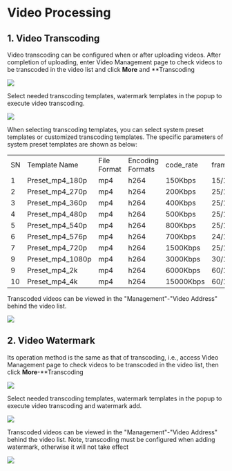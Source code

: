 # Video Processing

## 1. Video Transcoding
Video transcoding can be configured when or after uploading videos. After completion of uploading, enter Video Management page to check videos to be transcoded in the video list and click **More** and **Transcoding

![](https://github.com/jdcloudcom/cn/blob/6095a336fd4c1d5c1e448a37e933d569414fe918/image/Video-on-Demand/%E8%A7%86%E9%A2%91%E8%BD%AC%E7%A0%811.png)

Select needed transcoding templates, watermark templates in the popup to execute video transcoding.

![](https://github.com/jdcloudcom/cn/blob/6095a336fd4c1d5c1e448a37e933d569414fe918/image/Video-on-Demand/%E8%A7%86%E9%A2%91%E8%BD%AC%E7%A0%812.png)

When selecting transcoding templates, you can select system preset templates or customized transcoding templates. The specific parameters of system preset templates are shown as below:
<table>
<tr>
    <td>SN<br/>
    <td>Template Name</td>
    <td>File Format</td>	
    <td>Encoding Formats</td>
    <td>code_rate</td>
    <td>frame_rate</td>	
    <td>Width</td>	
    <td>Height</td>	
</tr>
<tr>
    <td>1<br/>
    <td>Preset_mp4_180p</td>
    <td>mp4</td>	
    <td>h264</td>
    <td>150Kbps</td>
    <td>15/1</td>	
    <td>320</td>	
    <td>180</td>	
</tr>
<tr>
    <td>2<br/>
    <td>Preset_mp4_270p</td>
    <td>mp4</td>
    <td>h264</td>	
    <td>200Kbps</td>
    <td>25/1</td>
    <td>480</td>	
    <td>270</td>	   	
</tr>
<tr>
    <td>3<br/>
    <td>Preset_mp4_360p</td>
    <td>mp4</td>
    <td>h264</td>	
    <td>400Kbps</td>
    <td>25/1</td>
    <td>640</td>	
    <td>360</td>	   	
</tr>
<tr>
    <td>4<br/>
    <td>Preset_mp4_480p</td>
    <td>mp4</td>
    <td>h264</td>	
    <td>500Kbps</td>
    <td>25/1</td>
    <td>640</td>	
    <td>480</td>	   	
</tr>
<tr>
    <td>5<br/>
    <td>Preset_mp4_540p</td>
    <td>mp4</td>
    <td>h264</td>	
    <td>800Kbps</td>
    <td>25/1</td>
    <td>960</td>	
    <td>540</td>	   	
</tr>
<tr>
    <td>6<br/>
    <td>Preset_mp4_576p</td>
    <td>mp4</td>
    <td>h264</td>	
    <td>700Kbps</td>
    <td>24/1</td>
    <td>720</td>	
    <td>576</td>	   	
</tr>
<tr>
    <td>7<br/>
    <td>Preset_mp4_720p</td>
    <td>mp4</td>
    <td>h264</td>	
    <td>1500Kbps</td>
    <td>25/1</td>
    <td>1080</td>	
    <td>720</td>	   	
</tr>
<tr>
    <td>9<br/>
    <td>Preset_mp4_1080p</td>
    <td>mp4</td>
    <td>h264</td>	
    <td>3000Kbps</td>
    <td>30/1</td>
    <td>1920</td>	
    <td>1080</td>	   	
</tr>
<tr>
    <td>9<br/>
    <td>Preset_mp4_2k</td>
    <td>mp4</td>
    <td>h264</td>	
    <td>6000Kbps</td>
    <td>60/1</td>
    <td>2560</td>	
    <td>1440</td>	   	
</tr>  
<tr>
    <td>10<br/>
    <td>Preset_mp4_4k</td>
    <td>mp4</td>
    <td>h264</td>	
    <td>15000Kbps</td>
    <td>60/1</td>
    <td>3840</td>	
    <td>2160</td>	   	
</tr>
</table>

Transcoded videos can be viewed in the "Management"-"Video Address" behind the video list.

![](https://github.com/jdcloudcom/cn/blob/6095a336fd4c1d5c1e448a37e933d569414fe918/image/Video-on-Demand/%E8%A7%86%E9%A2%91%E8%BD%AC%E7%A0%813.png)

## 2. Video Watermark
Its operation method is the same as that of transcoding, i.e., access Video Management page to check videos to be transcoded in the video list, then click **More**-**Transcoding

![](https://github.com/jdcloudcom/cn/blob/6095a336fd4c1d5c1e448a37e933d569414fe918/image/Video-on-Demand/%E6%B7%BB%E5%8A%A0%E6%B0%B4%E5%8D%B01.png)

Select needed transcoding templates, watermark templates in the popup to execute video transcoding and watermark add.

![](https://github.com/jdcloudcom/cn/blob/6095a336fd4c1d5c1e448a37e933d569414fe918/image/Video-on-Demand/%E6%B0%B4%E5%8D%B0%E8%AE%BE%E7%BD%AE2.png)

Transcoded videos can be viewed in the "Management"-"Video Address" behind the video list. Note, transcoding must be configured when adding watermark, otherwise it will not take effect

![](https://github.com/jdcloudcom/cn/blob/cn-Video-on-Demand/image/Video-on-Demand/%E6%B7%BB%E5%8A%A0%E6%B0%B4%E5%8D%B033.png)



